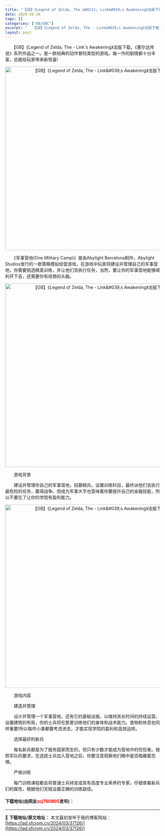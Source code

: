 ```yaml
---
title: "【GB】《Legend of Zelda, The &#8211; Link&#039;s Awakening》法版下载"
date: 2024-03-26
tags: []
categories: ["GB/GBC"]
excerpt: "　　【GB】《Legend of Zelda, The - Link&#039;s Awakening》法版下载，《塞尔达传说》系列作品之一。是一款经典的动作冒险类型的游戏。每一作的剧情都十分丰富，总能给玩家带来新惊喜! 　　《军事营地(One Military Camp)》是由Abylight Ba&hellip;"
layout: post
---
```


 <p>　　【GB】《Legend of Zelda, The - Link&#39;s Awakening》法版下载，《塞尔达传说》系列作品之一。是一款经典的动作冒险类型的游戏。每一作的剧情都十分丰富，总能给玩家带来新惊喜!</p> <p align="center"><img align="" border="0" src="https://lad.sfcrom.cn/wp-content/uploads/2024/03/20240326_660280ecef6d5.png" width="597" alt="【GB】《Legend of Zelda, The - Link&amp;#039;s Awakening》法版下载" /></p> <p>　　《军事营地(One Military Camp)》是由Abylight Barcelona制作，Abylight Studios发行的一款策略模拟经营游戏，在游戏中玩家将建设并管理自己的军事营地，你需要挑选精英训练，并让他们去执行任务，当然，要让你的军事营地能够顺利开下去，还需要你有经商的头脑。</p> <p align="center"><img align="" border="0" src="https://lad.sfcrom.cn/wp-content/uploads/2024/03/20240326_660280edb1e82.png" width="597" alt="【GB】《Legend of Zelda, The - Link&amp;#039;s Awakening》法版下载" /></p> <p>　　游戏背景</p> <p>　　建设并管理你自己的军事营地，招募精兵，设置训练科目，最终派他们去执行最危险的任务，赢得战争。但成为军事大亨也意味着你要提升自己的金融技能，所以不要忘了让你的学院有盈利能力。</p> <p align="center"><img align="" border="0" src="https://lad.sfcrom.cn/wp-content/uploads/2024/03/20240326_660280ee513a2.png" width="596" alt="【GB】《Legend of Zelda, The - Link&amp;#039;s Awakening》法版下载" /></p> <p>　　游戏内容</p> <p>　　建造并管理</p> <p>　　设计并管理一个军事营地，还有它的基础设施，以维持其长时间的持续运营。设置建筑的布局，你的士兵将在那里训练他们的身体和战术能力。食物和休息也同样重要!所以每件小事都要考虑进去，才能实现学院的盈利和高效运转。</p> <p>　　选择最好的新兵</p> <p>　　每名新兵都是为了服务国家而生的，但只有少数才能成为营地中的佼佼者。按照军队的要求，在选拔士兵加入营地之前，你要注意观察他们眼中是否暗藏着恐惧。</p> <p>　　严格训练</p> <p>　　每门训练课程都会将普通士兵转变成具有高度专业素养的专家。仔细查看新兵们的属性，根据他们天赋设置正确的训练路径。</p> <p><h4>下载地址(由网友<font color="red">zcj760805</font>发布)：</h4></p> 

---
📖 **下载地址/原文地址：** 本文最初发布于我的博客网站：[https://lad.sfcrom.cn/2024/03/37126/](https://lad.sfcrom.cn/2024/03/37126/)
